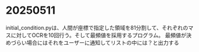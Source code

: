 # 20250511
initial_condition.pyは、人間が座標で指定した領域を81分割して、それぞれのマスに対してOCRを10回行う。そして最頻値を採用するプログラム。
最頻値が決めづらい場合にはそれをユーザーに通知してリストの中には？と出力する

